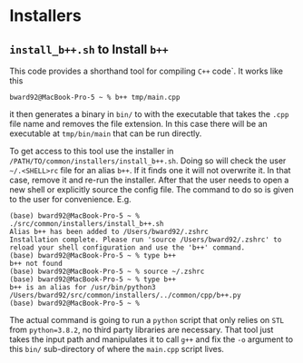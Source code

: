 # Installers

## `install_b++.sh` to Install `b++`

This code provides a shorthand tool for compiling `C++` code`. It works like this
```linux
bward92@MacBook-Pro-5 ~ % b++ tmp/main.cpp
```
it then generates a binary in `bin/` to with the executable that takes the `.cpp` file name and removes the file extension.
In this case there will be an executable at `tmp/bin/main` that can be run directly.

To get access to this tool use the installer in `/PATH/TO/common/installers/install_b++.sh`. Doing so will check the user `~/.<SHELL>rc` file for an alias `b++`. If it finds one it will not overwrite it. In that case, remove it and re-run the installer. After that the user needs to open a new shell or explicitly source the config file. The command to do so is given to the user for convenience. E.g.
```linux
(base) bward92@MacBook-Pro-5 ~ % ./src/common/installers/install_b++.sh 
Alias b++ has been added to /Users/bward92/.zshrc
Installation complete. Please run 'source /Users/bward92/.zshrc' to reload your shell configuration and use the 'b++' command.
(base) bward92@MacBook-Pro-5 ~ % type b++
b++ not found
(base) bward92@MacBook-Pro-5 ~ % source ~/.zshrc
(base) bward92@MacBook-Pro-5 ~ % type b++
b++ is an alias for /usr/bin/python3 /Users/bward92/src/common/installers/../common/cpp/b++.py
(base) bward92@MacBook-Pro-5 ~ % 
```

The actual command is going to run a `python` script that only relies on `STL` from `python=3.8.2`, no third party libraries are necessary. That tool just takes the input path and manipulates it to call `g++` and fix the `-o` argument to this `bin/` sub-directory of where the `main.cpp` script lives.
